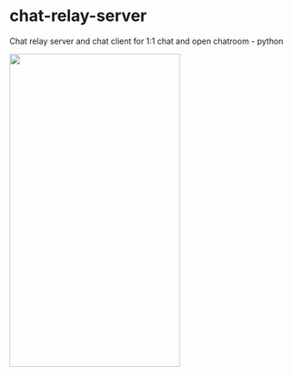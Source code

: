 # chat-relay-server
Chat relay server and chat client for 1:1 chat and open chatroom - python

<img src="https://i.imgur.com/wHc0Sym" width=300 height=550>
